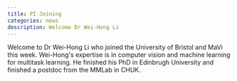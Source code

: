```yaml
---
title: PI Joining
categories: news
description: Welcome Dr Wei-Hong Li
---
```

Welcome to Dr Wei-Hong Li who joined the University of Bristol and MaVi this week. Wei-Hong's expertise is in computer vision and machine learning for multitask learning. He finished his PhD in Edinbrugh University and finished a postdoc from the MMLab in CHUK. 